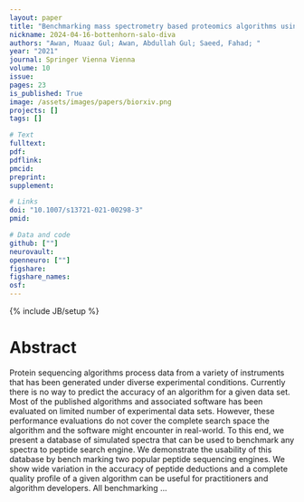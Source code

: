 ```yaml
---
layout: paper
title: "Benchmarking mass spectrometry based proteomics algorithms using a simulated database"
nickname: 2024-04-16-bottenhorn-salo-diva
authors: "Awan, Muaaz Gul; Awan, Abdullah Gul; Saeed, Fahad; "
year: "2021"
journal: Springer Vienna Vienna
volume: 10
issue:
pages: 23
is_published: True
image: /assets/images/papers/biorxiv.png
projects: []
tags: []

# Text
fulltext:
pdf:
pdflink:
pmcid:
preprint: 
supplement:

# Links
doi: "10.1007/s13721-021-00298-3"
pmid:

# Data and code
github: [""]
neurovault:
openneuro: [""]
figshare:
figshare_names:
osf:
---
```

{% include JB/setup %}

# Abstract

Protein sequencing algorithms process data from a variety of instruments that has been generated under diverse experimental conditions. Currently there is no way to predict the accuracy of an algorithm for a given data set. Most of the published algorithms and associated software has been evaluated on limited number of experimental data sets. However, these performance evaluations do not cover the complete search space the algorithm  and the software might encounter in real-world. To this end, we present a database of simulated spectra that can be used to benchmark any spectra to peptide search engine. We demonstrate the usability of this database by bench marking two popular peptide sequencing engines. We show wide variation in the accuracy of peptide deductions and a complete quality profile of a given algorithm can be useful for practitioners and algorithm developers. All benchmarking …
